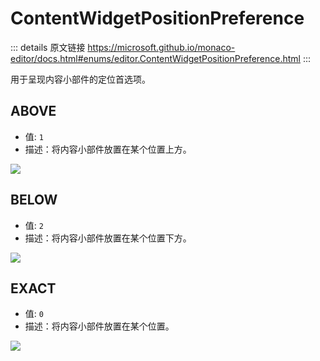 # ContentWidgetPositionPreference

<backTop />
        
::: details 原文链接
https://microsoft.github.io/monaco-editor/docs.html#enums/editor.ContentWidgetPositionPreference.html
:::

用于呈现内容小部件的定位首选项。

## ABOVE
- 值: `1`
- 描述：将内容小部件放置在某个位置上方。
<img src='/addContentWidget_ABOVE.png' />

## BELOW
- 值: `2`
- 描述：将内容小部件放置在某个位置下方。
<img src='/addContentWidget_BELOW.png' />

## EXACT
- 值: `0`
- 描述：将内容小部件放置在某个位置。
<img src='/addContentWidget_EXACT.png' />
